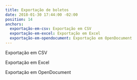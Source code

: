 ```yaml
---
title: Exportação de boletos
date: 2018-01-30 17:44:00 -02:00
position: 14
anchors:
  exportação-em-csv: Exportação em CSV
  exportação-em-excel: Exportação em Excel
  exportação-em-opendocument: Exportação em OpenDocument
---
```


Exportação em CSV

Exportação em Excel

Exportação em OpenDocument